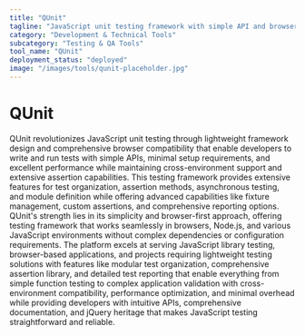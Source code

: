 ```yaml
---
title: "QUnit"
tagline: "JavaScript unit testing framework with simple API and browser support"
category: "Development & Technical Tools"
subcategory: "Testing & QA Tools"
tool_name: "QUnit"
deployment_status: "deployed"
image: "/images/tools/qunit-placeholder.jpg"
---
```


# QUnit

QUnit revolutionizes JavaScript unit testing through lightweight framework design and comprehensive browser compatibility that enable developers to write and run tests with simple APIs, minimal setup requirements, and excellent performance while maintaining cross-environment support and extensive assertion capabilities. This testing framework provides extensive features for test organization, assertion methods, asynchronous testing, and module definition while offering advanced capabilities like fixture management, custom assertions, and comprehensive reporting options. QUnit's strength lies in its simplicity and browser-first approach, offering testing framework that works seamlessly in browsers, Node.js, and various JavaScript environments without complex dependencies or configuration requirements. The platform excels at serving JavaScript library testing, browser-based applications, and projects requiring lightweight testing solutions with features like modular test organization, comprehensive assertion library, and detailed test reporting that enable everything from simple function testing to complex application validation with cross-environment compatibility, performance optimization, and minimal overhead while providing developers with intuitive APIs, comprehensive documentation, and jQuery heritage that makes JavaScript testing straightforward and reliable.